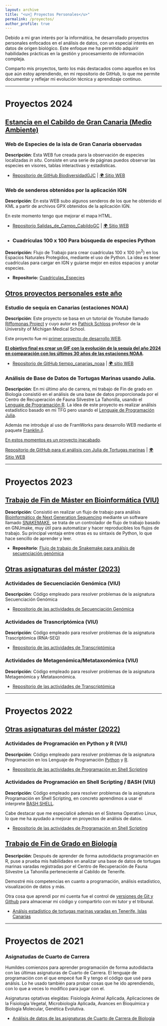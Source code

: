 ```yaml
---
layout: archive
title: "<u>🚀 Proyectos Personales</u>"
permalink: /proyectos/
author_profile: true
---
```


Debido a mi gran interés por la informática, he desarrollado proyectos personales enfocados en el análisis de datos, con un especial interés en datos de origen biológico. Este enfoque me ha permitido adquirir habilidades prácticas en la gestión y procesamiento de información compleja.

Comparto mis proyectos, tanto los más destacados como aquellos en los que aún estoy aprendiendo, en mi repositorio de GitHub, lo que me permite documentar y reflejar mi evolución técnica y aprendizaje continuo.

--- 

Proyectos 2024
===

## <u>Estancia en el Cabildo de Gran Canaria (Medio Ambiente)</u> 

### Web de Especies de la isla de Gran Canaria observadas

**Descripción**: Esta WEB fue creada para la observación de especies localizadas *in situ*. Consiste en una serie de páginas puedos observar las especies en visores, tablas interactivas y estadísticas. 

* [Repositorio de GitHub BiodiversidadGJC](https://github.com/JuanCarlosBio/BiodiversidadGJC) | [🌍 Sitio WEB](https://juancarlosbio.github.io/BiodiversidadGJC/)

### Web de senderos obtenidos por la aplicación IGN

**Descripción**: En esta WEB subo algunos senderos de los que he obtenido el KML a partir de archivos GPX obtenidos de la aplicación IGN.

En este momento tengo que mejorar el mapa HTML.

* [Repositorio Salidas_de_Campo_CabildoGC](https://github.com/JuanCarlosBio/Salidas_de_Campo_CabildoGC/) | [🌍 Sitio WEB](https://juancarlosbio.github.io/Salidas_de_Campo_CabildoGC/)

* ### Cuadrículas 100 x 100 Para búsqueda de especies Python

**Descripción:** Flujo de Trabajo para crear cuadrículas 100 x 100 (m<sup>2</sup>) en los Espacios Naturales Protegidos, mediante el uso de Python. La idea es tener cuadrículas para cargar en IGN y guiarse mejor en estos espacios y anotar especies.

* **Repositorio:** [Cuadriculas_Especies](https://github.com/JuanCarlosBio/Cuadriculas_Especies)

## <u>Otros proyectos personales este año</u> 

### Estudio de sequía en Canarias (estaciones NOAA)

**Descripción**: Este proyecto se basa en un tutorial de Youtube llamado [Riffomonas Project](https://www.youtube.com/@Riffomonas/featured) y cuyo autor es [Pathick Schloss](https://medschool.umich.edu/profile/2341/patrick-d-schloss) profesor de la University of Michigan Medical School. 

Este proyecto fue mi <u>primer proyecto de desarrollo WEB</u>.

<u><strong>El objetivo final es crear un GIF con la evolución de la sequía del año 2024 en comparación con los últimos 30 años de las estaciones NOAA</strong></u>. 

* [Repositorio de GitHub tiempo_canarias_noaa](https://github.com/JuanCarlosBio/tiempo_canarias_noaa/) | [🌍 sitio WEB](https://juancarlosbio.github.io/tiempo_canarias_noaa/)

### Análisis de Base de Datos de Tortugas Marinas usando Julia. 

**Descripción**: En mi último año de carrera, mi trabajo de Fin de grado en Biología consistió en el análisis de una base de datos proporcionada por el Centro de Recuperación de Fauna Silvestre La Tahonilla, usando el <u>Lenguaje de Programación R</u>. La idea de este proyecto es realizar análisis estadístico basado en mi TFG pero usando el <u>[Lenguaje de Programación Julia](https://julialang.org/)</u>.

Además me introduje al uso de FramWorks para desarrollo WEB mediante el paquete [Franklin.jl](https://franklinjl.org/).

<u>En estos momentos es un proyecto inacabado</u>.

[Repositorio de GitHub para el análisis con Julia de Tortugas marinas](https://github.com/JuanCarlosBio/turtles_julia_analysis) | [🌍 Sitio WEB](https://juancarlosbio.github.io/turtles_julia_analysis/)


--- 

Proyectos 2023
===

## <u>Trabajo de Fin de Máster en Bioinformática (VIU)</u> 

**Descripción**: Consistió en realizar un flujo de trabajo para análisis <u>Bioinformático de Next Generation Sequencing</u> mediante un software llamado [SNAKEMAKE](https://snakemake.github.io/), se trata de un controlador de flujo de trabajo basado en GNUmake, muy útil para automatizar y hacer reproducibles los flujos de trabajo. Su principal ventaja entre otras es su sintaxis de Python, lo que hace sencillo de aprender y leer.  
* **Repositorio**: [Flujo de trabajo de Snakemake para análsis de secuenciación genómica](https://github.com/JuanCarlosBio/TFM) 

## <u>Otras asignaturas del máster (2023)</u> 

### Actividades de Secuenciación Genómica (VIU)
**Descripción**: Código empleado para resolver problemas de la asignatura Secuenciación Genómica

* [Repositorio de las actividades de Secuenciación Genómica](https://github.com/JuanCarlosBio/Secuenciacion_Genomica_VIU)

### Actividades de Trasncriptómica (VIU)
**Descripción**: Código empleado para resolver problemas de la asignatura Trascriptómica (RNA-SEQ)

* [Repositorio de las actividades de Transcriptómica](https://github.com/JuanCarlosBio/RNA-Seq_VIU)

### Actividades de Metagenómica/Metataxonómica (VIU)

**Descripción**: Código empleado para resolver problemas de la asignatura Metagenómica y Metataxonómica. 

* [Repositorio de las actividades de Transcriptómica](https://github.com/JuanCarlosBio/RNA-Seq_VIU)

--- 

Proyectos 2022
===

## <u>Otras asignaturas del máster (2022)</u> 

### Actividades de Programación en Python y R (VIU)

**Descripción**: Código empleado para resolver problemas de la asignatura Programación en los Lenguaje de Programación [Python](https://www.python.org/) y [R](https://www.r-project.org/).

* [Repositorio de las actividades de Programación en Shell Scripting](https://github.com/JuanCarlosBio/)

### Actividades de Programación en Shell Scripting / BASH (VIU)

**Descripción**: Código empleado para resolver problemas de la asignatura Programación en Shell Scripting, en concreto aprendimos a usar el interprete <u>BASH SHELL</u>.

Cabe destacar que me especialicé además en el Sistema Operativo Linux, lo que me ha ayudado a mejorar en proyectos de análisis de datos.

* [Repositorio de las actividades de Programación en Shell Scripting](https://github.com/JuanCarlosBio/)

## <u>Trabajo de Fin de Grado en Biología</u> 

**Descripción**: Después de aprender de forma autodidacta programación en R, puse a prueba mis habilidades en analizar una base de datos de tortugas marinas varadas registradas por el Centro de Recuperación de Fauna Silvestre La Tahonilla perteneciente al Cabildo de Tenerife. 

Demostré mis competencias en cuanto a programación, análisis estadístico, visualización de datos y más.

Otra cosa que aprendí por mi cuenta fue el control de <u>versiones de Git y Github</u> para almacenar mi código y compartirlo con mi tutor y el tribunal.

* [Análsis estadístico de tortugas marinas varadas en Tenerife, Islas Canarias](https://github.com/JuanCarlosBio/Tortugas_La_Tahonilla) 

--- 

Proyectos de 2021
===

### Asignatudas de Cuarto de Carrera

Humildes comienzos para aprender programación de forma autodidacta con las últimas asignaturas de Cuarto de Carrera. El lenguaje de programación con el que empecé fue R y tengo el código que usé para análsis. Lo he usado también para probar cosas que he ido aprendiendo, con lo que a veces lo modifico para jugar con el.

Asignaturas optativas elegidas: Fisiología Animal Aplicada, Aplicaciones de la Fisiología Vegetal, Microbiología Aplicada, Avances en Bioquímica y Biología Molecular, Genética Evolutiva.

* [Análisis de datos de las asignaturas de Cuarto de Carrera de Biología](https://github.com/JuanCarlosBio/cuarto_carrera)